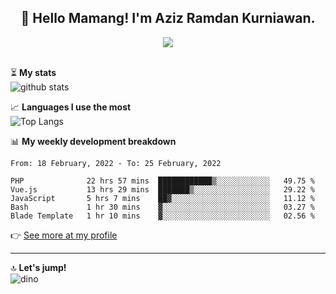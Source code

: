 <h2 align="center">👋 Hello Mamang! I'm Aziz Ramdan Kurniawan.</h2>  
<p align="center">
  <img src="https://komarev.com/ghpvc/?username=azizramdan"> <br><br>
</p>
    
⏳ **My stats**  
![github stats](https://github-readme-stats.vercel.app/api?username=azizramdan&show_icons=true&count_private=true&title_color=000&hide_border=true&hide_title=true)  

📈 **Languages I use the most**  
![Top Langs](https://github-readme-stats.vercel.app/api/top-langs/?username=azizramdan&layout=compact&langs_count=6&hide=tsql&hide_border=true&hide_title=true&exclude_repo=Futsal-Go,Futsal-Go-Admin,Sistem-Informasi-Sensus-Harian-Rawat-Inap)  

📊 **My weekly development breakdown**
<!--START_SECTION:waka-->
```text
From: 18 February, 2022 - To: 25 February, 2022

PHP              22 hrs 57 mins  ████████████▒░░░░░░░░░░░░   49.75 % 
Vue.js           13 hrs 29 mins  ███████▒░░░░░░░░░░░░░░░░░   29.22 % 
JavaScript       5 hrs 7 mins    ██▓░░░░░░░░░░░░░░░░░░░░░░   11.12 % 
Bash             1 hr 30 mins    ▓░░░░░░░░░░░░░░░░░░░░░░░░   03.27 % 
Blade Template   1 hr 10 mins    ▓░░░░░░░░░░░░░░░░░░░░░░░░   02.56 % 
```
<!--END_SECTION:waka-->
👉 [See more at my profile](https://wakatime.com/@azizramdan)
***
🔝 **Let's jump!**  
![dino](https://raw.githubusercontent.com/azizramdan/azizramdan/master/dino.gif)  
